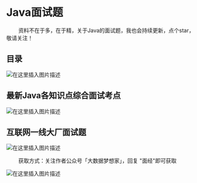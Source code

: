 # Java面试题

&nbsp;&nbsp;&nbsp;&nbsp;&nbsp;&nbsp;&nbsp;&nbsp;资料不在于多，在于精，关于Java的面试题，我也会持续更新，点个star，敬请关注！



## 目录

![在这里插入图片描述](https://img-blog.csdnimg.cn/20210217204415405.png)



## 最新Java各知识点综合面试考点

![在这里插入图片描述](https://img-blog.csdnimg.cn/20210217221544177.png?,type_ZmFuZ3poZW5naGVpdGk,shadow_10,text_aHR0cHM6Ly9ibG9nLmNzZG4ubmV0L3dlaXhpbl80NDMxODgzMA==,size_16,color_FFFFFF,t_70)

## 互联网一线大厂面试题

![在这里插入图片描述](https://img-blog.csdnimg.cn/20210217221511126.png?,type_ZmFuZ3poZW5naGVpdGk,shadow_10,text_aHR0cHM6Ly9ibG9nLmNzZG4ubmV0L3dlaXhpbl80NDMxODgzMA==,size_16,color_FFFFFF,t_70)

&nbsp;&nbsp;&nbsp;&nbsp;&nbsp;&nbsp;&nbsp;&nbsp;获取方式：关注作者公众号「大数据梦想家」，回复 "面经"即可获取



![在这里插入图片描述](https://img-blog.csdnimg.cn/20210303133100452.png?,type_ZmFuZ3poZW5naGVpdGk,shadow_10,text_aHR0cHM6Ly9ibG9nLmNzZG4ubmV0L3dlaXhpbl80NDMxODgzMA==,size_16,color_FFFFFF,t_70)